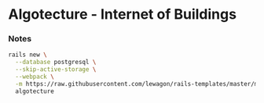 # Algotecture - Internet of Buildings

### Notes
```bash
rails new \
  --database postgresql \
  --skip-active-storage \
  --webpack \
  -m https://raw.githubusercontent.com/lewagon/rails-templates/master/minimal.rb \
  algotecture
```
